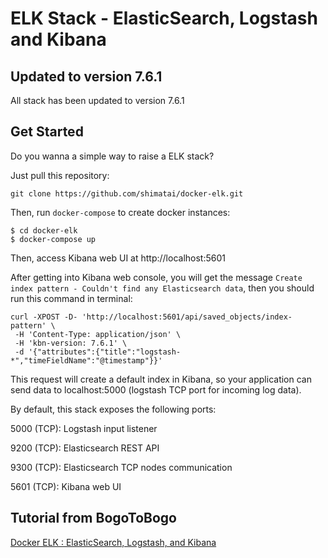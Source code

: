 # ELK Stack -  ElasticSearch, Logstash and Kibana

## Updated to version 7.6.1

All stack has been updated to version 7.6.1

## Get Started
Do you wanna a simple way to raise a ELK stack?

Just pull this repository:

`git clone https://github.com/shimatai/docker-elk.git`

Then, run `docker-compose` to create docker instances:

```
$ cd docker-elk
$ docker-compose up
```

Then, access Kibana web UI at http://localhost:5601

After getting into Kibana web console, you will get the message `Create index pattern - Couldn't find any Elasticsearch data`, then you should run this command in terminal:

```
curl -XPOST -D- 'http://localhost:5601/api/saved_objects/index-pattern' \
 -H 'Content-Type: application/json' \
 -H 'kbn-version: 7.6.1' \
 -d '{"attributes":{"title":"logstash-*","timeFieldName":"@timestamp"}}'
```

This request will create a default index in Kibana, so your application can send data to localhost:5000 (logstash TCP port for incoming log data).

By default, this stack exposes the following ports:

5000 (TCP): Logstash input listener

9200 (TCP): Elasticsearch REST API

9300 (TCP): Elasticsearch TCP nodes communication

5601 (TCP): Kibana web UI

## Tutorial from BogoToBogo
[Docker ELK : ElasticSearch, Logstash, and Kibana](https://www.bogotobogo.com/DevOps/Docker/Docker_ELK_ElasticSearch_Logstash_Kibana.php)
